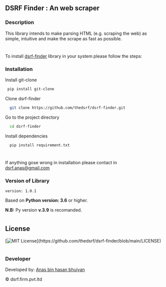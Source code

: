 
## DSRF Finder : An web scraper

### Description

 This library intends to make parsing HTML (e.g. scraping the web) as simple, intuitive and make the scrape as fast as possible.
#
To install [dsrf-finder](https://github.com/thedsrf/dsrf-finder) library in your system please follow the steps:

### Installation

 Install git-clone

 ```bash
  pip install git-clone
 ```
 Clone dsrf-finder
 ```bash
   git clone https://github.com/thedsrf/dsrf-finder.git
 ```
 Go to the project directory

 ```bash
   cd dsrf-finder
 ```

 Install dependencies

 ```bash
   pip install requirement.txt
 ```
 #
 If anything gose wrong in installation please contact in dsrf.anas@gmail.com

### Version of Library
 `version: 1.0.1`

 Based on **Python version: 3.6** or higher. 
 
 **N.B:** Py version **v.3.9** is recomanded.  
 #

## License

 [![MIT License](https://img.shields.io/apm/l/atomic-design-ui.svg?)](https://github.com/thedsrf/dsrf-finder/blob/main/LICENSE)
#

### Developer
Developed by: [Anas bin hasan bhuiyan](https://www.twitter.com/anas__bhuiyan)

 &copy; dsrf.firm.pvt.ltd
 #
